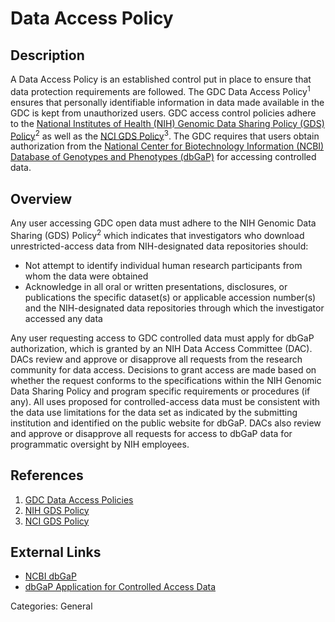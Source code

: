 # Data Access Policy #
## Description ##
A Data Access Policy is an established control put in place to ensure that data protection requirements are followed. The GDC Data Access Policy<sup>1</sup> ensures that personally identifiable information in data made available in the GDC is kept from unauthorized users. GDC access control policies adhere to the [National Institutes of Health (NIH) Genomic Data Sharing Policy (GDS) Policy](https://sharing.nih.gov/genomic-data-sharing-policy/about-genomic-data-sharing)<sup>2</sup> as well as the [NCI GDS Policy](https://www.cancer.gov/grants-training/grants-management/nci-policies/genomic-data)<sup>3</sup>. The GDC requires that users obtain authorization from the [National Center for Biotechnology Information (NCBI) Database of Genotypes and Phenotypes (dbGaP)](https://www.ncbi.nlm.nih.gov/gap) for accessing controlled data.

## Overview ##
Any user accessing GDC open data must adhere to the NIH Genomic Data Sharing (GDS) Policy<sup>2</sup> which indicates that investigators who download unrestricted-access data from NIH-designated data repositories should:

* Not attempt to identify individual human research participants from whom the data were obtained
* Acknowledge in all oral or written presentations, disclosures, or publications the specific dataset(s) or applicable accession number(s) and the NIH-designated data repositories through which the investigator accessed any data

Any user requesting access to GDC controlled data must apply for dbGaP authorization, which is granted by an NIH Data Access Committee (DAC). DACs review and approve or disapprove all requests from the research community for data access.  Decisions to grant access are made based on whether the request conforms to the specifications within the NIH Genomic Data Sharing Policy and program specific requirements or procedures (if any). All uses proposed for controlled-access data must be consistent with the data use limitations for the data set as indicated by the submitting institution and identified on the public website for dbGaP. DACs also review and approve or disapprove all requests for access to dbGaP data for programmatic oversight by NIH employees.

## References ##
1. [GDC Data Access Policies](https://gdc.cancer.gov/access-data/data-access-policies)
2. [NIH GDS Policy](https://grants.nih.gov/grants/guide/notice-files/not-od-14-124.html)
3. [NCI GDS Policy](https://www.cancer.gov/grants-training/grants-management/nci-policies/genomic-data)

## External Links ##
* [NCBI dbGaP](https://www.ncbi.nlm.nih.gov/gap)
* [dbGaP Application for Controlled Access Data](https://dbgap.ncbi.nlm.nih.gov/aa/wga.cgi?page=login)

Categories: General
